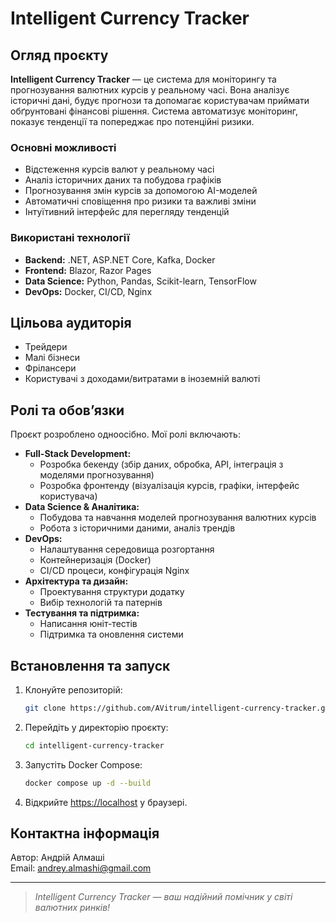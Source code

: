 # Intelligent Currency Tracker

## Огляд проєкту

**Intelligent Currency Tracker** — це система для моніторингу та прогнозування валютних курсів у реальному часі. Вона аналізує історичні дані, будує прогнози та допомагає користувачам приймати обґрунтовані фінансові рішення. Система автоматизує моніторинг, показує тенденції та попереджає про потенційні ризики.

### Основні можливості
- Відстеження курсів валют у реальному часі
- Аналіз історичних даних та побудова графіків
- Прогнозування змін курсів за допомогою AI-моделей
- Автоматичні сповіщення про ризики та важливі зміни
- Інтуїтивний інтерфейс для перегляду тенденцій

### Використані технології
- **Backend:** .NET, ASP.NET Core, Kafka, Docker
- **Frontend:** Blazor, Razor Pages
- **Data Science:** Python, Pandas, Scikit-learn, TensorFlow
- **DevOps:** Docker, CI/CD, Nginx

## Цільова аудиторія
- Трейдери
- Малі бізнеси
- Фрілансери
- Користувачі з доходами/витратами в іноземній валюті

## Ролі та обов’язки

Проєкт розроблено одноосібно. Мої ролі включають:
- **Full-Stack Development:**
  - Розробка бекенду (збір даних, обробка, API, інтеграція з моделями прогнозування)
  - Розробка фронтенду (візуалізація курсів, графіки, інтерфейс користувача)
- **Data Science & Аналітика:**
  - Побудова та навчання моделей прогнозування валютних курсів
  - Робота з історичними даними, аналіз трендів
- **DevOps:**
  - Налаштування середовища розгортання
  - Контейнеризація (Docker)
  - CI/CD процеси, конфігурація Nginx
- **Архітектура та дизайн:**
  - Проектування структури додатку
  - Вибір технологій та патернів
- **Тестування та підтримка:**
  - Написання юніт-тестів
  - Підтримка та оновлення системи

## Встановлення та запуск

1. Клонуйте репозиторій:
   ```bash
   git clone https://github.com/AVitrum/intelligent-currency-tracker.git
   ```
2. Перейдіть у директорію проєкту:
   ```bash
   cd intelligent-currency-tracker
   ```
3. Запустіть Docker Compose:
   ```bash
   docker compose up -d --build
   ```
4. Відкрийте [https://localhost](https://localhost) у браузері.

## Контактна інформація

Автор: Андрій Алмаші  
Email: andrey.almashi@gmail.com  

---

> *Intelligent Currency Tracker — ваш надійний помічник у світі валютних ринків!*
